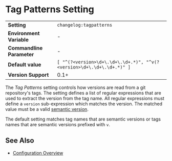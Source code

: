 # Tag Patterns Setting

<table>
    <tr>
        <td><b>Setting</b></td>
        <td><code>changelog:tagpatterns</code></td>
    </tr>
    <tr>
        <td><b>Environment Variable</b></td>
        <td>-</td>
    </tr>
    <tr>
        <td><b>Commandline Parameter</b></td>
        <td>-</td>
    </tr>
    <tr>
        <td><b>Default value</b></td>
        <td><code>[ "^(?&lt;version&gt;\d+\.\d+\.\d+.*)", "^v(?&lt;version&gt;\d+\.\d+\.\d+.*)" ]</code></td>
    </tr>
    <tr>
        <td><b>Version Support</b></td>
        <td>0.1+</td>
    </tr>
</table>

The *Tag Patterns* setting controls how versions are read from a git repository's tags.
The setting defines a list of regular expressions that are used to extract the version from the tag name.
All regular expressions must define a `version` sub-expression which matches the version. 
The matched value must be a valid [semantic version](https://semver.org/).

The default setting matches tag names that are semantic versions or tags names that are semantic versions prefixed with `v`.

## See Also

- [Configuration Overview](../../configuration.md)
